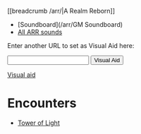[[breadcrumb /arr/|A Realm Reborn]]

<script type="module">
    import {init_links, init_visual_aid} from "/static/js/common/visual_aid_backend.js";
    init_links();
    init_visual_aid();
</script>

* [Soundboard](/arr/GM Soundboard)
* [All ARR sounds](/arr/gm_notes/soundboard)

Enter another URL to set as Visual Aid here:

<input type="text" id="custom_visual_aid_url"> <button id="custom_visual_aid_button">Visual Aid</button>

[Visual aid](/visual_aid)

# Encounters

* [Tower of Light]()
